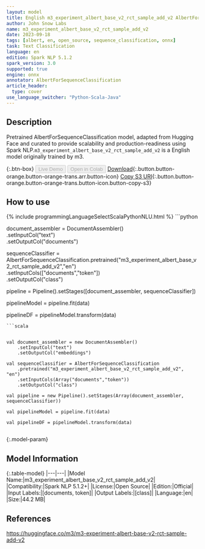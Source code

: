 ```yaml
---
layout: model
title: English m3_experiment_albert_base_v2_rct_sample_add_v2 AlbertForSequenceClassification from m3
author: John Snow Labs
name: m3_experiment_albert_base_v2_rct_sample_add_v2
date: 2023-09-18
tags: [albert, en, open_source, sequence_classification, onnx]
task: Text Classification
language: en
edition: Spark NLP 5.1.2
spark_version: 3.0
supported: true
engine: onnx
annotator: AlbertForSequenceClassification
article_header:
  type: cover
use_language_switcher: "Python-Scala-Java"
---
```


## Description

Pretrained AlbertForSequenceClassification model, adapted from Hugging Face and curated to provide scalability and production-readiness using Spark NLP.`m3_experiment_albert_base_v2_rct_sample_add_v2` is a English model originally trained by m3.

{:.btn-box}
<button class="button button-orange" disabled>Live Demo</button>
<button class="button button-orange" disabled>Open in Colab</button>
[Download](https://s3.amazonaws.com/auxdata.johnsnowlabs.com/public/models/m3_experiment_albert_base_v2_rct_sample_add_v2_en_5.1.2_3.0_1695063955500.zip){:.button.button-orange.button-orange-trans.arr.button-icon}
[Copy S3 URI](s3://auxdata.johnsnowlabs.com/public/models/m3_experiment_albert_base_v2_rct_sample_add_v2_en_5.1.2_3.0_1695063955500.zip){:.button.button-orange.button-orange-trans.button-icon.button-copy-s3}

## How to use



<div class="tabs-box" markdown="1">
{% include programmingLanguageSelectScalaPythonNLU.html %}
```python


document_assembler = DocumentAssembler() \
    .setInputCol("text") \
    .setOutputCol("documents")
    
    
sequenceClassifier = AlbertForSequenceClassification.pretrained("m3_experiment_albert_base_v2_rct_sample_add_v2","en") \
            .setInputCols(["documents","token"]) \
            .setOutputCol("class")

pipeline = Pipeline().setStages([document_assembler, sequenceClassifier])

pipelineModel = pipeline.fit(data)

pipelineDF = pipelineModel.transform(data)

```
```scala


val document_assembler = new DocumentAssembler()
    .setInputCol("text") 
    .setOutputCol("embeddings")
    
val sequenceClassifier = AlbertForSequenceClassification  
    .pretrained("m3_experiment_albert_base_v2_rct_sample_add_v2", "en")
    .setInputCols(Array("documents","token")) 
    .setOutputCol("class") 

val pipeline = new Pipeline().setStages(Array(document_assembler, sequenceClassifier))

val pipelineModel = pipeline.fit(data)

val pipelineDF = pipelineModel.transform(data)


```
</div>

{:.model-param}
## Model Information

{:.table-model}
|---|---|
|Model Name:|m3_experiment_albert_base_v2_rct_sample_add_v2|
|Compatibility:|Spark NLP 5.1.2+|
|License:|Open Source|
|Edition:|Official|
|Input Labels:|[documents, token]|
|Output Labels:|[class]|
|Language:|en|
|Size:|44.2 MB|

## References

https://huggingface.co/m3/m3-experiment-albert-base-v2-rct-sample-add-v2
